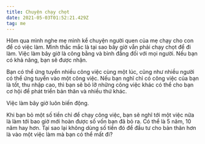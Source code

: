 ```yaml
---
title: Chuyện chạy chọt
date: 2021-05-03T01:52:21.429Z
tag: me
---
```

Hôm qua mình nghe mẹ mình kể chuyện người quen của mẹ chạy cho con để có việc làm. Mình thắc mắc là tại sao bây giờ vẫn phải chạy chọt để đi làm. Việc làm bây giờ là công bằng và bình đẳng đối với mọi người. Nếu bạn có khả năng, bạn sẽ được nhận. 

Bạn có thể ứng tuyển nhiều công việc cùng một lúc, cũng như nhiều người có thể ứng tuyển vào một công việc. Nếu bạn nghĩ chỉ có công việc của bạn là tốt, thu nhập cao, thì bạn sẽ bỏ lỡ những công việc khác có thể cho bạn cơ hội để phát triển bản thân và nhiều thứ khác.

Việc làm bây giờ luôn biến động. 

Khi bạn bỏ một số tiền chỉ để chạy công việc, bạn sẽ nghĩ tới một việc nữa là làm tới bao giờ mới hoàn được số vốn bạn đã bỏ ra. Có thể là 5 năm, 10 năm hay hơn. Tại sao lại không dùng số tiền đó để đầu tư cho bản thân hơn là vào một việc làm mà bạn có thể mất đi?